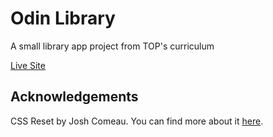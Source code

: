 # Odin Library
A small library app project from TOP's curriculum

[Live Site](https://wakodono.github.io/odin-library/)

## Acknowledgements

CSS Reset by Josh Comeau. You can find more about it [here](https://www.joshwcomeau.com/css/custom-css-reset/).
